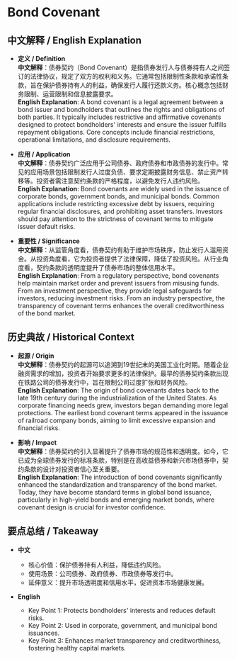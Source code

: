 # Bond Covenant

## 中文解释 / English Explanation

* **定义 / Definition**  
  **中文解释**：债券契约（Bond Covenant）是指债券发行人与债券持有人之间签订的法律协议，规定了双方的权利和义务。它通常包括限制性条款和承诺性条款，旨在保护债券持有人的利益，确保发行人履行还款义务。核心概念包括财务限制、运营限制和信息披露要求。  
  **English Explanation**: A bond covenant is a legal agreement between a bond issuer and bondholders that outlines the rights and obligations of both parties. It typically includes restrictive and affirmative covenants designed to protect bondholders' interests and ensure the issuer fulfills repayment obligations. Core concepts include financial restrictions, operational limitations, and disclosure requirements.

* **应用 / Application**  
  **中文解释**：债券契约广泛应用于公司债券、政府债券和市政债券的发行中。常见的应用场景包括限制发行人过度负债、要求定期披露财务信息、禁止资产转移等。投资者需注意契约条款的严格程度，以避免发行人违约风险。  
  **English Explanation**: Bond covenants are widely used in the issuance of corporate bonds, government bonds, and municipal bonds. Common applications include restricting excessive debt by issuers, requiring regular financial disclosures, and prohibiting asset transfers. Investors should pay attention to the strictness of covenant terms to mitigate issuer default risks.

* **重要性 / Significance**  
  **中文解释**：从监管角度看，债券契约有助于维护市场秩序，防止发行人滥用资金。从投资角度看，它为投资者提供了法律保障，降低了投资风险。从行业角度看，契约条款的透明度提升了债券市场的整体信用水平。  
  **English Explanation**: From a regulatory perspective, bond covenants help maintain market order and prevent issuers from misusing funds. From an investment perspective, they provide legal safeguards for investors, reducing investment risks. From an industry perspective, the transparency of covenant terms enhances the overall creditworthiness of the bond market.

## 历史典故 / Historical Context

* **起源 / Origin**  
  **中文解释**：债券契约的起源可以追溯到19世纪末的美国工业化时期。随着企业融资需求的增加，投资者开始要求更多的法律保护。最早的债券契约条款出现在铁路公司的债券发行中，旨在限制公司过度扩张和财务风险。  
  **English Explanation**: The origin of bond covenants dates back to the late 19th century during the industrialization of the United States. As corporate financing needs grew, investors began demanding more legal protections. The earliest bond covenant terms appeared in the issuance of railroad company bonds, aiming to limit excessive expansion and financial risks.

* **影响 / Impact**  
  **中文解释**：债券契约的引入显著提升了债券市场的规范性和透明度。如今，它已成为全球债券发行的标准条款，特别是在高收益债券和新兴市场债券中，契约条款的设计对投资者信心至关重要。  
  **English Explanation**: The introduction of bond covenants significantly enhanced the standardization and transparency of the bond market. Today, they have become standard terms in global bond issuance, particularly in high-yield bonds and emerging market bonds, where covenant design is crucial for investor confidence.

## 要点总结 / Takeaway

* **中文**  
  - 核心价值：保护债券持有人利益，降低违约风险。  
  - 使用场景：公司债券、政府债券、市政债券等发行中。  
  - 延伸意义：提升市场透明度和信用水平，促进资本市场健康发展。  

* **English**  
  - Key Point 1: Protects bondholders' interests and reduces default risks.  
  - Key Point 2: Used in corporate, government, and municipal bond issuances.  
  - Key Point 3: Enhances market transparency and creditworthiness, fostering healthy capital markets.